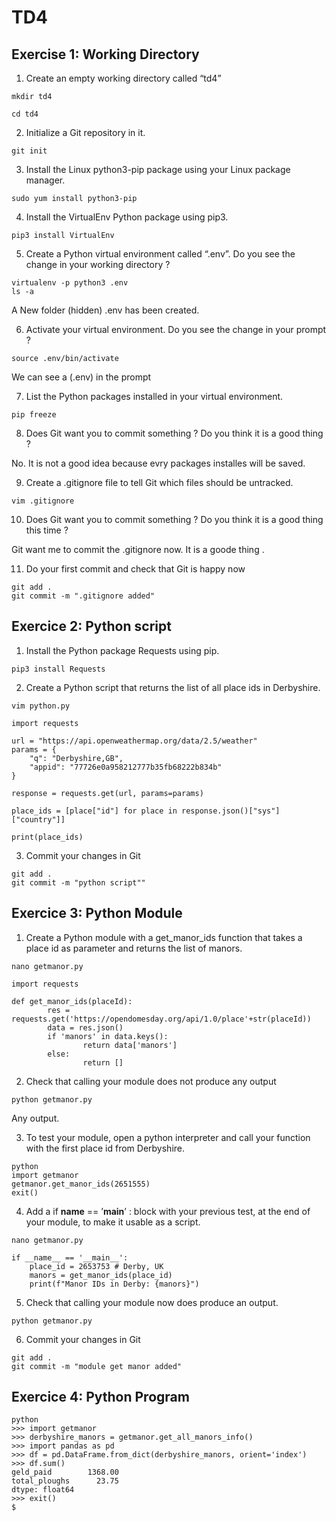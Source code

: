 # TD4

## Exercise 1: Working Directory

1. Create an empty working directory called “td4”
```
mkdir td4
```
```
cd td4
```
2. Initialize a Git repository in it.
```
git init
```
3. Install the Linux python3-pip package using your Linux package manager.
```
sudo yum install python3-pip
```
4. Install the VirtualEnv Python package using pip3.
```
pip3 install VirtualEnv
```
5. Create a Python virtual environment called “.env”. Do you see the change in your working directory ?
```
virtualenv -p python3 .env
ls -a
```
A New folder (hidden) .env has been created.

6. Activate your virtual environment. Do you see the change in your prompt ?
```
source .env/bin/activate
```
We can see a (.env) in the prompt

7. List the Python packages installed in your virtual environment.
```
pip freeze
```
8. Does Git want you to commit something ? Do you think it is a good thing ?

No. It is not a good idea because evry packages installes will be saved.

9. Create a .gitignore file to tell Git which files should be untracked.
```
vim .gitignore
```
10. Does Git want you to commit something ? Do you think it is a good thing this time ?

Git want me to commit the .gitignore now. It is a goode thing .

11. Do your first commit and check that Git is happy now
```
git add .
git commit -m ".gitignore added"
```

## Exercice 2: Python script

1. Install the Python package Requests using pip.
```
pip3 install Requests
```
2. Create a Python script that returns the list of all place ids in Derbyshire.
```
vim python.py
```
```
import requests

url = "https://api.openweathermap.org/data/2.5/weather"
params = {
    "q": "Derbyshire,GB",
    "appid": "77726e0a958212777b35fb68222b834b"
}

response = requests.get(url, params=params)

place_ids = [place["id"] for place in response.json()["sys"]["country"]]

print(place_ids)
```
3. Commit your changes in Git
```
git add .
git commit -m "python script""
```

## Exercice 3: Python Module

1. Create a Python module with a get_manor_ids function that takes a place id as parameter and returns the list of manors.
```
nano getmanor.py
```
```
import requests

def get_manor_ids(placeId):
        res = requests.get('https://opendomesday.org/api/1.0/place'+str(placeId))
        data = res.json()
        if 'manors' in data.keys():
                return data['manors']
        else:
                return []
 ```
 
 2. Check that calling your module does not produce any output
 ```
 python getmanor.py
 ```
 Any output.
 
 3. To test your module, open a python interpreter and call your function with the first place id from Derbyshire.
```
python
import getmanor
getmanor.get_manor_ids(2651555)
exit()
```
4. Add a if __name__ == ’__main__’ : block with your previous test, at the end of your module, to make it usable as a script.
```
nano getmanor.py
```
```
if __name__ == '__main__':
    place_id = 2653753 # Derby, UK
    manors = get_manor_ids(place_id)
    print(f"Manor IDs in Derby: {manors}")
```
5. Check that calling your module now does produce an output.
```
python getmanor.py
```
6. Commit your changes in Git
```
git add .
git commit -m "module get manor added"
```

## Exercice 4: Python Program
```
python
>>> import getmanor
>>> derbyshire_manors = getmanor.get_all_manors_info()
>>> import pandas as pd
>>> df = pd.DataFrame.from_dict(derbyshire_manors, orient='index')
>>> df.sum()
geld_paid        1368.00
total_ploughs      23.75
dtype: float64
>>> exit()
$

